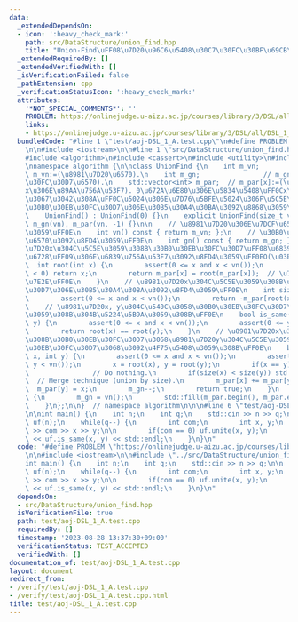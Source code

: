 ```yaml
---
data:
  _extendedDependsOn:
  - icon: ':heavy_check_mark:'
    path: src/DataStructure/union_find.hpp
    title: "Union-Find\uFF08\u7D20\u96C6\u5408\u30C7\u30FC\u30BF\u69CB\u9020\uFF09"
  _extendedRequiredBy: []
  _extendedVerifiedWith: []
  _isVerificationFailed: false
  _pathExtension: cpp
  _verificationStatusIcon: ':heavy_check_mark:'
  attributes:
    '*NOT_SPECIAL_COMMENTS*': ''
    PROBLEM: https://onlinejudge.u-aizu.ac.jp/courses/library/3/DSL/all/DSL_1_A
    links:
    - https://onlinejudge.u-aizu.ac.jp/courses/library/3/DSL/all/DSL_1_A
  bundledCode: "#line 1 \"test/aoj-DSL_1_A.test.cpp\"\n#define PROBLEM \"https://onlinejudge.u-aizu.ac.jp/courses/library/3/DSL/all/DSL_1_A\"\
    \n\n#include <iostream>\n\n#line 1 \"src/DataStructure/union_find.hpp\"\n\n\n\n\
    #include <algorithm>\n#include <cassert>\n#include <utility>\n#include <vector>\n\
    \nnamespace algorithm {\n\nclass UnionFind {\n    int m_vn;                //\
    \ m_vn:=(\u8981\u7D20\u6570).\n    int m_gn;                // m_gn:=(\u30B0\u30EB\
    \u30FC\u30D7\u6570).\n    std::vector<int> m_par;  // m_par[x]:=(\u30CE\u30FC\u30C9\
    x\u306E\u89AA\u756A\u53F7). 0\u672A\u6E80\u306E\u5834\u5408\uFF0Cx\u306F\u6839\
    \u3067\u3042\u308A\uFF0C\u5024\u306E\u7D76\u5BFE\u5024\u306F\u5C5E\u3059\u308B\
    \u30B0\u30EB\u30FC\u30D7\u306E\u30B5\u30A4\u30BA\u3092\u8868\u3059\uFF0E\n\npublic:\n\
    \    UnionFind() : UnionFind(0) {}\n    explicit UnionFind(size_t vn) : m_vn(vn),\
    \ m_gn(vn), m_par(vn, -1) {}\n\n    // \u8981\u7D20\u306E\u7DCF\u6570\u3092\u8FD4\
    \u3059\uFF0E\n    int vn() const { return m_vn; };\n    // \u30B0\u30EB\u30FC\u30D7\
    \u6570\u3092\u8FD4\u3059\uFF0E\n    int gn() const { return m_gn; };\n    // \u8981\
    \u7D20x\u304C\u5C5E\u3059\u308B\u30B0\u30EB\u30FC\u30D7\uFF08\u6839\u4ED8\u304D\
    \u6728\uFF09\u306E\u6839\u756A\u53F7\u3092\u8FD4\u3059\uFF0EO(\u03B1(N)).\n  \
    \  int root(int x) {\n        assert(0 <= x and x < vn());\n        if(m_par[x]\
    \ < 0) return x;\n        return m_par[x] = root(m_par[x]);  // \u7D4C\u8DEF\u5727\
    \u7E2E\uFF0E\n    }\n    // \u8981\u7D20x\u304C\u5C5E\u3059\u308B\u30B0\u30EB\u30FC\
    \u30D7\u306E\u30B5\u30A4\u30BA\u3092\u8FD4\u3059\uFF0E\n    int size(int x) {\n\
    \        assert(0 <= x and x < vn());\n        return -m_par[root(x)];\n    }\n\
    \    // \u8981\u7D20x, y\u304C\u540C\u3058\u30B0\u30EB\u30FC\u30D7\u306B\u5C5E\
    \u3059\u308B\u304B\u5224\u5B9A\u3059\u308B\uFF0E\n    bool is_same(int x, int\
    \ y) {\n        assert(0 <= x and x < vn());\n        assert(0 <= y and y < vn());\n\
    \        return root(x) == root(y);\n    }\n    // \u8981\u7D20x\u304C\u5C5E\u3059\
    \u308B\u30B0\u30EB\u30FC\u30D7\u3068\u8981\u7D20y\u304C\u5C5E\u3059\u308B\u30B0\
    \u30EB\u30FC\u30D7\u3068\u3092\u4F75\u5408\u3059\u308B\uFF0E\n    bool unite(int\
    \ x, int y) {\n        assert(0 <= x and x < vn());\n        assert(0 <= y and\
    \ y < vn());\n        x = root(x), y = root(y);\n        if(x == y) return false;\
    \                // Do nothing.\n        if(size(x) < size(y)) std::swap(x, y);\
    \  // Merge technique (union by size).\n        m_par[x] += m_par[y];\n      \
    \  m_par[y] = x;\n        m_gn--;\n        return true;\n    }\n    void reset()\
    \ {\n        m_gn = vn();\n        std::fill(m_par.begin(), m_par.end(), -1);\n\
    \    }\n};\n\n}  // namespace algorithm\n\n\n#line 6 \"test/aoj-DSL_1_A.test.cpp\"\
    \n\nint main() {\n    int n;\n    int q;\n    std::cin >> n >> q;\n\n    algorithm::UnionFind\
    \ uf(n);\n    while(q--) {\n        int com;\n        int x, y;\n        std::cin\
    \ >> com >> x >> y;\n\n        if(com == 0) uf.unite(x, y);\n        else std::cout\
    \ << uf.is_same(x, y) << std::endl;\n    }\n}\n"
  code: "#define PROBLEM \"https://onlinejudge.u-aizu.ac.jp/courses/library/3/DSL/all/DSL_1_A\"\
    \n\n#include <iostream>\n\n#include \"../src/DataStructure/union_find.hpp\"\n\n\
    int main() {\n    int n;\n    int q;\n    std::cin >> n >> q;\n\n    algorithm::UnionFind\
    \ uf(n);\n    while(q--) {\n        int com;\n        int x, y;\n        std::cin\
    \ >> com >> x >> y;\n\n        if(com == 0) uf.unite(x, y);\n        else std::cout\
    \ << uf.is_same(x, y) << std::endl;\n    }\n}\n"
  dependsOn:
  - src/DataStructure/union_find.hpp
  isVerificationFile: true
  path: test/aoj-DSL_1_A.test.cpp
  requiredBy: []
  timestamp: '2023-08-28 13:37:30+09:00'
  verificationStatus: TEST_ACCEPTED
  verifiedWith: []
documentation_of: test/aoj-DSL_1_A.test.cpp
layout: document
redirect_from:
- /verify/test/aoj-DSL_1_A.test.cpp
- /verify/test/aoj-DSL_1_A.test.cpp.html
title: test/aoj-DSL_1_A.test.cpp
---
```

